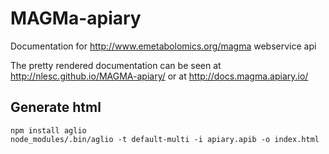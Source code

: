 MAGMa-apiary
============

Documentation for http://www.emetabolomics.org/magma webservice api

The pretty rendered documentation can be seen at http://nlesc.github.io/MAGMA-apiary/ or at http://docs.magma.apiary.io/

Generate html
-------------

    npm install aglio
    node_modules/.bin/aglio -t default-multi -i apiary.apib -o index.html
